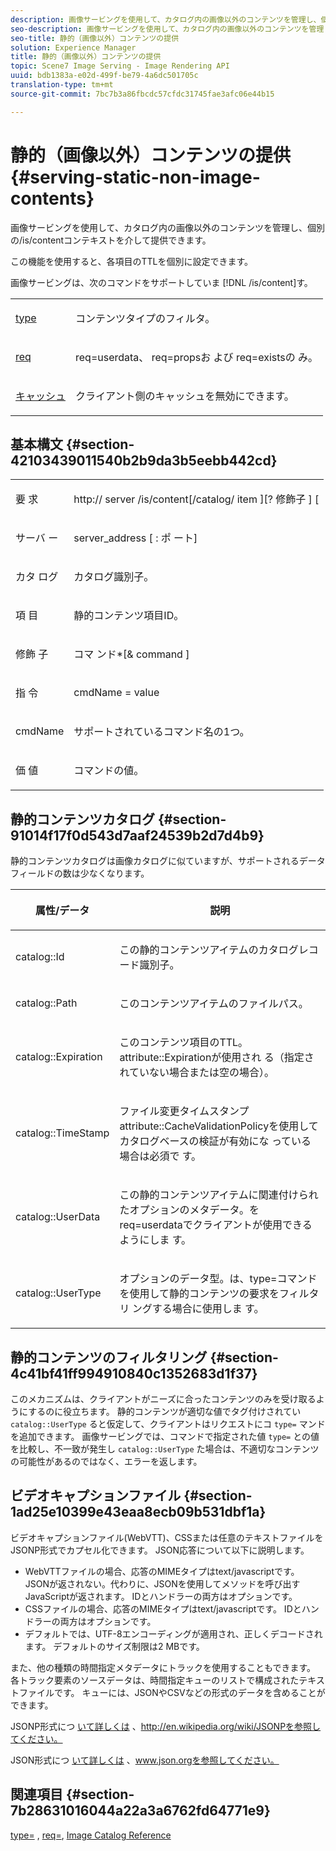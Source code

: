 ```yaml
---
description: 画像サービングを使用して、カタログ内の画像以外のコンテンツを管理し、個別の/is/contentコンテキストを介して提供できます。
seo-description: 画像サービングを使用して、カタログ内の画像以外のコンテンツを管理し、個別の/is/contentコンテキストを介して提供できます。
seo-title: 静的（画像以外）コンテンツの提供
solution: Experience Manager
title: 静的（画像以外）コンテンツの提供
topic: Scene7 Image Serving - Image Rendering API
uuid: bdb1383a-e02d-499f-be79-4a6dc501705c
translation-type: tm+mt
source-git-commit: 7bc7b3a86fbcdc57cfdc31745fae3afc06e44b15

---
```



# 静的（画像以外）コンテンツの提供{#serving-static-non-image-contents}

画像サービングを使用して、カタログ内の画像以外のコンテンツを管理し、個別の/is/contentコンテキストを介して提供できます。

この機能を使用すると、各項目のTTLを個別に設定できます。

画像サービングは、次のコマンドをサポートしていま [!DNL /is/content]す。

<table id="simpletable_8A3AB1D1D20F4B6CBE86767E94735980"> 
 <tr class="strow"> 
  <td class="stentry"> <p> <a href="../../is-api/http-ref/image-serving-api-ref/c-http-protocol-reference/c-command-reference/r-type.md#reference-89094fd1c50c444eb082cd266769cccb" format="dita" scope="local"> type </a> </p> </td> 
  <td class="stentry"> <p>コンテンツタイプのフィルタ。 </p> </td> 
 </tr> 
 <tr class="strow"> 
  <td class="stentry"> <p> <a href="../../is-api/http-ref/image-serving-api-ref/c-http-protocol-reference/c-command-reference/r-req/r-req.md#reference-907cdb4a97034db7ad94695f25552e76" format="dita" scope="local"> req </a> </p> </td> 
  <td class="stentry"> <p> <span class="codeph"> req=userdata、 </span>req=propsお <span class="codeph"> よび </span>req=existsの <span class="codeph"></span> み。 </p> </td> 
 </tr> 
 <tr class="strow"> 
  <td class="stentry"> <p> <a href="../../is-api/http-ref/image-serving-api-ref/c-http-protocol-reference/c-command-reference/r-is-http-cache.md#reference-168189bee4ce4d1189d427891f22be2e" format="dita" scope="local"> キャッシュ </a> </p> </td> 
  <td class="stentry"> <p>クライアント側のキャッシュを無効にできます。 </p> </td> 
 </tr> 
</table>

## 基本構文 {#section-42103439011540b2b9da3b5eebb442cd}

<table id="simpletable_2F039A5BFA2C4E22B014F42ECBCDA0A2"> 
 <tr class="strow"> 
  <td class="stentry"> <p> <span class="codeph"> <span class="varname"> 要 </span> 求 </span> </p> </td> 
  <td class="stentry"> <p> <span class="codeph"> <span class="filepath"> http:// <span class="varname"></span>server <span class="varname"> /is/content[/catalog/ </span>item ][? <span class="varname"> 修飾子 </span>] </span> [ </span> </p> </td> 
 </tr> 
 <tr class="strow"> 
  <td class="stentry"> <p> <span class="codeph"> <span class="varname"> サーバ </span> ー </span> </p> </td> 
  <td class="stentry"> <p> <span class="codeph"> <span class="varname"> server_address </span>[ : <span class="varname"> ポ </span>ート] </span> </p> </td> 
 </tr> 
 <tr class="strow"> 
  <td class="stentry"> <p> <span class="codeph"> <span class="varname"> カタ </span> ログ </span> </p> </td> 
  <td class="stentry"> <p>カタログ識別子。 </p> </td> 
 </tr> 
 <tr class="strow"> 
  <td class="stentry"> <p> <span class="codeph"> <span class="varname"> 項 </span> 目 </span> </p> </td> 
  <td class="stentry"> <p>静的コンテンツ項目ID。 </p> </td> 
 </tr> 
 <tr class="strow"> 
  <td class="stentry"> <p> <span class="codeph"> <span class="varname"> 修飾 </span> 子 </span> </p> </td> 
  <td class="stentry"> <p> <span class="codeph"> <span class="varname"> コマ </span>ンド*[&amp; <span class="varname"> command </span>] </span> </p> </td> 
 </tr> 
 <tr class="strow"> 
  <td class="stentry"> <p> <span class="codeph"> <span class="varname"> 指 </span> 令 </span> </p> </td> 
  <td class="stentry"> <p> <span class="codeph"> <span class="varname"> cmdName </span>= <span class="varname"> value </span></span> </p> </td> 
 </tr> 
 <tr class="strow"> 
  <td class="stentry"> <p> <span class="codeph"> <span class="varname"> cmdName </span></span> </p> </td> 
  <td class="stentry"> <p>サポートされているコマンド名の1つ。 </p> </td> 
 </tr> 
 <tr class="strow"> 
  <td class="stentry"> <p> <span class="codeph"> <span class="varname"> 価 </span> 値 </span> </p> </td> 
  <td class="stentry"> <p>コマンドの値。 </p> </td> 
 </tr> 
</table>

## 静的コンテンツカタログ {#section-91014f17f0d543d7aaf24539b2d7d4b9}

静的コンテンツカタログは画像カタログに似ていますが、サポートされるデータフィールドの数は少なくなります。

<table id="table_71A565DF5EC94913AD35CB13B0C7A27D"> 
 <thead> 
  <tr> 
   <th colname="col1" class="entry"> <p>属性/データ </p> </th> 
   <th colname="col2" class="entry"> <p>説明 </p> </th> 
  </tr> 
 </thead>
 <tbody> 
  <tr> 
   <td colname="col1"> <p> <span class="codeph"> catalog::Id </span> </p> </td> 
   <td colname="col2"> <p>この静的コンテンツアイテムのカタログレコード識別子。 </p> </td> 
  </tr> 
  <tr> 
   <td colname="col1"> <p> <span class="codeph"> catalog::Path </span> </p> </td> 
   <td colname="col2"> <p>このコンテンツアイテムのファイルパス。 </p> </td> 
  </tr> 
  <tr> 
   <td colname="col1"> <p> <span class="codeph"> catalog::Expiration </span> </p> </td> 
   <td colname="col2"> <p>このコンテンツ項目のTTL。 <span class="codeph"> attribute::Expirationが使用され </span> る（指定されていない場合または空の場合）。 </p> </td> 
  </tr> 
  <tr> 
   <td colname="col1"> <p> <span class="codeph"> catalog::TimeStamp </span> </p> </td> 
   <td colname="col2"> <p>ファイル変更タイムスタンプattribute::CacheValidationPolicyを使用してカタログベースの検証が有効にな <span class="codeph"> っている場合は必須で </span>す。 </p> </td> 
  </tr> 
  <tr> 
   <td colname="col1"> <p> <span class="codeph"> catalog::UserData </span> </p> </td> 
   <td colname="col2"> <p>この静的コンテンツアイテムに関連付けられたオプションのメタデータ。を <span class="codeph"> req=userdataでクライアントが使用できるようにしま </span>す。 </p> </td> 
  </tr> 
  <tr> 
   <td colname="col1"> <p> <span class="codeph"> catalog::UserType </span> </p> </td> 
   <td colname="col2"> <p>オプションのデータ型。は、type=コマンドを使用して静的コンテンツの要求をフィルタリ <span class="codeph"> ングする場合に使用しま </span>す。 </p> </td> 
  </tr> 
 </tbody> 
</table>

## 静的コンテンツのフィルタリング {#section-4c41bf41ff994910840c1352683d1f37}

このメカニズムは、クライアントがニーズに合ったコンテンツのみを受け取るようにするのに役立ちます。 静的コンテンツが適切な値でタグ付けされてい `catalog::UserType` ると仮定して、クライアントはリクエストにコ `type=` マンドを追加できます。 画像サービングでは、コマンドで指定された値 `type=` との値を比較し、不一致が発生し `catalog::UserType` た場合は、不適切なコンテンツの可能性があるのではなく、エラーを返します。

## ビデオキャプションファイル {#section-1ad25e10399e43eaa8ecb09b531dbf1a}

ビデオキャプションファイル(WebVTT)、CSSまたは任意のテキストファイルをJSONP形式でカプセル化できます。 JSON応答について以下に説明します。

* WebVTTファイルの場合、応答のMIMEタイプはtext/javascriptです。 JSONが返されない。代わりに、JSONを使用してメソッドを呼び出すJavaScriptが返されます。 IDとハンドラーの両方はオプションです。
* CSSファイルの場合、応答のMIMEタイプはtext/javascriptです。 IDとハンドラーの両方はオプションです。
* デフォルトでは、UTF-8エンコーディングが適用され、正しくデコードされます。 デフォルトのサイズ制限は2 MBです。

また、他の種類の時間指定メタデータにトラックを使用することもできます。 各トラック要素のソースデータは、時間指定キューのリストで構成されたテキストファイルです。 キューには、JSONやCSVなどの形式のデータを含めることができます。

JSONP形式につ [いて詳しくは](http://en.wikipedia.org/wiki/JSONP) 、http://en.wikipedia.org/wiki/JSONPを参照してください。

JSON形式につ [いて詳しくは](http://www.json.org) 、www.json.orgを参照してください。

## 関連項目 {#section-7b28631016044a22a3a6762fd64771e9}

[type=](../../is-api/http-ref/image-serving-api-ref/c-http-protocol-reference/c-command-reference/r-type.md#reference-89094fd1c50c444eb082cd266769cccb) , [req=](../../is-api/http-ref/image-serving-api-ref/c-http-protocol-reference/c-command-reference/r-req/r-req.md#reference-907cdb4a97034db7ad94695f25552e76), [Image Catalog Reference](../../is-api/image-serving-api-ref/c-image-catalog-reference/c-image-catalog-reference.md#concept-e23d45ea3abe43119d5144e01c14b0b5)
